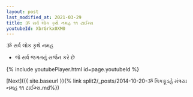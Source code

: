 ```yaml
---
layout: post
last_modified_at: 2021-03-29
title: ૐ સર્વ લોક કૃથે નમહ ૧૧ ટાઈમ્સ
youtubeId: XbrGrkx0XM0
---
```

 
 
 ૐ સર્વ લોક કૃથે નમહ  
 
 -  જે સર્વ જગતનું સર્જન કરે છે 
 
  
 
  
 
 
 
 
 
 


{% include youtubePlayer.html id=page.youtubeId %}
 
[Next]({{ site.baseurl }}{% link  split2/_posts/2014-10-20-ૐ ત્રિકફૂડહે મંત્રયા નમહ ૧૧ ટાઈમ્સ.md%})
 
